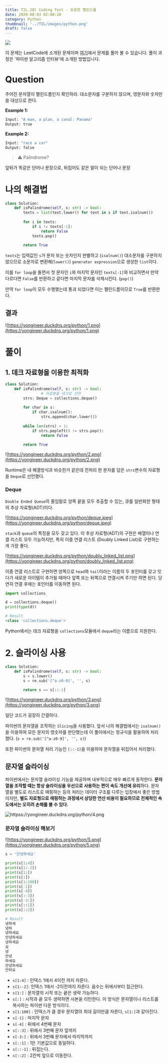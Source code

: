 ```yaml
---
title: TIL.28) Coding Test - 유효한 팰린드롬
date: 2020-08-03 02:08:20
category: Python
thumbnail: '../TIL/images/python.png'
draft: false
---
```


![](../TIL/images/python.png)

이 문제는 LeetCode에 소개된 문제이며 [여기](https://leetcode.com/problems/valid-palindrome)에서 문제를 풀어 볼 수 있습니다. 풀이 과정은 '파이썬 알고리즘 인터뷰'에 소개된 방법입니다.

# Question

주어진 문자열이 팰린드롬인지 확인하라. 대소문자를 구분하지 않으며, 영문자와 숫자만을 대상으로 한다.

**Example 1:**

```python
Input: "A man, a plan, a canal: Panama"
Output: true
```

**Example 2:**

```python
Input: "race a car"
Output: false
```

> ⚠️ Palindrome?
>
앞뒤가 똑같은 단어나 문장으로, 뒤집어도 같은 말이 되는 단어나 문장

# 나의 해결법

```python
class Solution:
    def isPalindrome(self, s: str) -> bool:
        texts = list(text.lower() for text in s if text.isalnum())
        
        for i in texts:
            if i != texts[-1]:
                return False
            texts.pop()
        
        return True
```

`texts`는 입력값인 `s`가 문자 또는 숫자인지 판별하고 (`isalnum()`) 대소문자를 구분하지 않으므로 소문자로 변환해(`lower()`) `generator expression`으로 생성한 `list`이다.

이를 `for loop`을 돌면서 첫 문자인 `i`와 마지막 문자인 `texts[-1]`와 비교하면서 만약 다르다면 `False`를 반환하고 같다면 마지막 문자를 삭제시킨다. (`pop()`)

만약 `for loop`이 모두 수행했는데 통과 되었다면 이는 팰린드롬이므로 `True`를 반환한다.

## 결과

![https://yongineer.duckdns.org/python/1.png](https://yongineer.duckdns.org/python/1.png)

# 풀이

## 1. 데크 자료형을 이용한 최적화

```python
class Solution:
    def isPalindrome(self, s: str) -> bool:
				# 자료형을 데크로 선언
        strs: Deque = collections.deque()
        
        for char in s:
            if char.isalnum():
                strs.append(char.lower())
        
        while len(strs) > 1:
            if strs.popleft() != strs.pop():
                return False
        
        return True
```

![https://yongineer.duckdns.org/python/2.png](https://yongineer.duckdns.org/python/2.png)

Runtime은 내 해결방식과 비슷한거 같은데 전처리 한 문자를 담은 `strs`변수의 자료형을 `Deque`로 선언했다.

### Deque

`Double Ended Queue`의 줄임말로 양쪽 끝을 모두 추출할 수 있는, 큐를 일반화한 형태의 추상 자료형(ADT)이다.

![https://yongineer.duckdns.org/python/deque.jpeg](https://yongineer.duckdns.org/python/deque.jpeg)

`stack`과 `queue`의 특징을 모두 갖고 있다. 이 추상 자료형(ADT)의 구현은 배열이나 연결 리스트 모두 가능하지만, 특히 이중 연결 리스트 (Doubly Linked List)로 구현하는게 가장 좋다.

![https://yongineer.duckdns.org/python/doubly_linked_list.png](https://yongineer.duckdns.org/python/doubly_linked_list.png)

이중 연결 리스트로 구현하면 양쪽으로 `head`와 `tail`이라는 이름의 두 포인터를 갖고 잇다가 새로운 아이템이 추가될 때마다 앞쪽 또는 뒤쪽으로 연결시켜 주기만 하면 된다. 당연히 연결 후에는 포인터를 이동하면 된다.

```python
import collections

d = collections.deque()
print(type(d))

# Result
<class 'collections.deque'>
```

Python에서는 데크 자료형을 `collections`모듈에서 `deque`라는 이름으로 지원한다.

# 2. 슬라이싱 사용

```python
class Solution:
    def isPalindrome(self, s: str) -> bool:        
        s = s.lower()
        s = re.sub('[^a-z0-9]', '', s)
        
        return s == s[::-1]
```

![https://yongineer.duckdns.org/python/3.png](https://yongineer.duckdns.org/python/3.png)

일단 코드가 굉장히 간결하다.

파이썬의 문자열을 조작하는 `Slicing`을 사용했다. 앞서 나의 해결법에서는 `isalnum()`을 이용하여 모든 문자의 영숫자를 판단했는데 이 풀이에서는 정규식을 활용하여 처리 했다. (`s = re.sub('[^a-z0-9]', '', s)`)

또한 파이썬의 문자열 처리 기능인 `[::-1]`을 이용하여 문자열을 뒤집어서 처리했다.

## 문자열 슬라이싱

파이썬에서는 문자열 슬라이싱 기능을 제공하며 내부적으로 매우 빠르게 동작한다. **문자열을 조작할 때는 항상 슬라이싱을 우선으로 사용하는 편이 속도 개선에 유리**하다. 문자열을 별도로 리스트로 매핑하는 등의 처리는 데이터 구조를 다루는 입장에서 좋은 방법이지만, **별도 자료형으로 매핑하는 과정에서 상당한 연산 비용이 필요하므로 전체적인 속도에서는 오히려 손해를 볼 수 있다.**

![httpss://yongineer.duckdns.org/python/4.png](https://yongineer.duckdns.org/python/4.png)

### 문자열 슬라이싱 해보기

![https://yongineer.duckdns.org/python/5.png](https://yongineer.duckdns.org/python/5.png)

```python
s = '안녕하세요'

print(s[1:4])
print(s[1:-2])
print(s[1:])
print(s[:])
print(s[1:100])
print(s[-1])
print(s[-4])
print(s[:-3])
print(s[-3:])
print(s[::1])
print(s[::2])

# Result
녕하세
녕하
녕하세요
안녕하세요
녕하세요
요
녕
안녕
하세요
안녕하세요
안하요
```

- `s[1:4]` : 인덱스 1에서 4이전 까지 자른다.
- `s[1:-2]`: 인덱스 1에서 -2이전까지 자른다. 음수는 뒤에서부터 접근한다.
- `s[1:]` : 문자열의 시작 또는 끝은 생략 가능하다.
- `s[:]` : 시작과 끝 모두 생략하면 사본을 리턴한다. 이 방식은 문자열이나 리스트를 복사하는 파이썬 다운 방식이다.
- `s[1:100]` : 인덱스가 클 경우 문자열의 최대 길이만큼 자른다, `s[1:]`과 같아진다.
- `s[-1]` : 마지막 문자
- `s[-4]` : 뒤에서 4번째 문자
- `s[:-3]` : 뒤에서 3번째 문자 앞까지
- `s[-3:]` : 뒤에서 3번째 문자에서 마지막까지
- `s[::1]` : 1은 기본값으로 동일하다.
- `s[::-1]` : 뒤집는다.
- `s[::2]` : 2칸씩 앞으로 이동한다.
